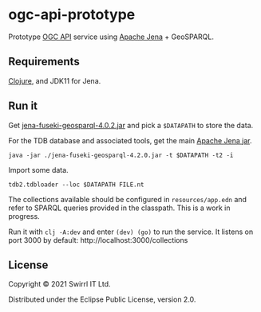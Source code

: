# ogc-api-prototype

Prototype [OGC API](https://ogcapi.ogc.org/) service
using [Apache Jena](https://jena.apache.org/) + GeoSPARQL.

## Requirements
[Clojure](https://clojure.org/guides/getting_started), and JDK11 for Jena.

## Run it

Get [jena-fuseki-geosparql-4.0.2.jar](https://repo1.maven.org/maven2/org/apache/jena/jena-fuseki-geosparql/4.2.0/)
and pick a `$DATAPATH` to store the data.

For the TDB database and associated tools, get the main [Apache Jena jar](https://repo1.maven.org/maven2/org/apache/jena/apache-jena/4.2.0/apache-jena-4.2.0.zip).


```
java -jar ./jena-fuseki-geosparql-4.2.0.jar -t $DATAPATH -t2 -i
```

Import some data.
```
tdb2.tdbloader --loc $DATAPATH FILE.nt
```

The collections available should be configured in `resources/app.edn`
and refer to SPARQL queries provided in the classpath.
This is a work in progress.

Run it with `clj -A:dev` and enter `(dev) (go)` to run the service.
It listens on port 3000 by default: http://localhost:3000/collections

## License

Copyright © 2021 Swirrl IT Ltd.

Distributed under the Eclipse Public License, version 2.0.

